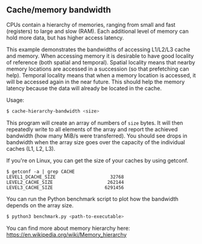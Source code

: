 ## Cache/memory bandwidth
CPUs contain a hierarchy of memories, ranging from small and fast (registers) to large and slow (RAM).
Each additional level of memory can hold more data, but has higher access latency.

This example demonstrates the bandwidths of accessing L1/L2/L3 cache and memory. When accessing
memory it is desirable to have good locality of reference (both spatial and temporal).
Spatial locality means that nearby memory locations are accessed in a succession (so that prefetching can help).
Temporal locality means that when a memory location is accessed, it will be accessed again in the near future.
This should help the memory latency because the data will already be located in the cache.

Usage:
```bash
$ cache-hierarchy-bandwidth <size>
```

This program will create an array of numbers of `size` bytes. It will then repeatedly write to all elements of
the array and report the achieved bandwidth (how many MiB/s were transferred). You should see drops in bandwidth
when the array size goes over the capacity of the individual caches (L1, L2, L3).

If you're on Linux, you can get the size of your caches by using getconf.
```
$ getconf -a | grep CACHE
LEVEL1_DCACHE_SIZE                    32768
LEVEL2_CACHE_SIZE                    262144
LEVEL3_CACHE_SIZE                   6291456
```

You can run the Python benchmark script to plot how the bandwidth depends on the array size.
```bash
$ python3 benchmark.py <path-to-executable>
```

You can find more about memory hierarchy here:
https://en.wikipedia.org/wiki/Memory_hierarchy
